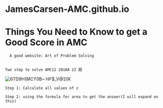 # JamesCarsen-AMC.github.io

# Things You Need to Know to get a Good Score in AMC 
						
	  A good website: Art of Problem Solving


	Two step to solve AMC12 2018A 22 题
	
![6TD9H(MCY(IB~ HF$_V@2{K](https://user-images.githubusercontent.com/70703379/138619236-43d74856-3861-4442-b59d-7401cab4ea8b.png)
	
	Step 1: Calculate all values of z
	
	Step 2: using the formula for area to get the answer(I will expand on this)
